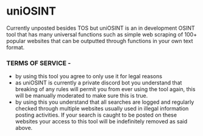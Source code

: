 # uniOSINT
Currently unposted besides TOS but uniOSINT is an in development OSINT tool that has many universal functions such as simple web scraping of 100+ popular websites that can be outputted through functions in your own text format.

### TERMS OF SERVICE -
- by using this tool you agree to only use it for legal reasons
- as uniOSINT is currently a private discord bot you understand that breaking of any rules will permit you from ever using the tool again, this will be manually moderated to make sure this is true.
- by using this you understand that all searches are logged and regularly checked through multiple websites usually used in illegal information posting activities. If your search is caught to be posted on these websites your access to this tool will be indefinitely removed as said above. 
